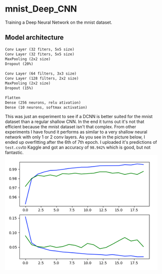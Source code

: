 # mnist_Deep_CNN
Training a Deep Neural Network on the mnist dataset.

## Model architecture
```
Conv Layer (32 fiters, 5x5 size)
Conv Layer (32 fiters, 5x5 size)
MaxPooling (2x2 size)
Dropout (20%)

Conv Layer (64 filters, 3x3 size)
Conv Layer (128 filters, 2x2 size)
MaxPooling (2x2 size)
Dropout (15%)

Flatten
Dense (256 neurons, relu ativation)
Dense (10 neurons, softmax activation)
```
This was just an experiment to see if a DCNN is better suited for the mnist dataset than a regular shallow CNN. In the end it turns out it's not that efficient because the mnist dataset isn't that complex. From other experiments I have found it performs as similar to a very shallow neural network with only 1 or 2 conv layers. As you see in the picture below, I ended up overfitting after the 6th of 7th epoch.
I uploaded it's predictions of `test.csv`to Kaggle and got an accuracy of `98.942%` which is good, but not fantastic.
![plot image](https://github.com/Mathisco-01/mnist_Deep_CNN/blob/master/plot.png?raw=true)
